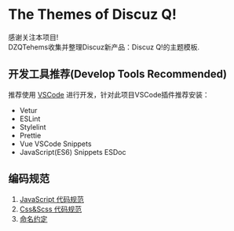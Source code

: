 # The Themes of Discuz Q!  
感谢关注本项目!  
DZQTehems收集并整理Discuz新产品：Discuz Q!的主题模板.  

## 开发工具推荐(Develop Tools Recommended)  
推荐使用 [VSCode](https://code.visualstudio.com/) 进行开发，针对此项目VSCode插件推荐安装：
- Vetur
- ESLint
- Stylelint
- Prettie
- Vue VSCode Snippets
- JavaScript(ES6) Snippets ESDoc  

## 编码规范  
1. [JavaScript 代码规范](./.github/JAVASCRIPT_STYLE.md)
2. [Css&Scss 代码规范](./.github/CSS_STYLE.md)
3. [命名约定](./.github/NAMING.md)  
